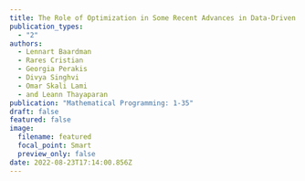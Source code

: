 ```yaml
---
title: The Role of Optimization in Some Recent Advances in Data-Driven Decision-Making
publication_types:
  - "2"
authors:
  - Lennart Baardman
  - Rares Cristian
  - Georgia Perakis
  - Divya Singhvi
  - Omar Skali Lami
  - and Leann Thayaparan
publication: "Mathematical Programming: 1-35"
draft: false
featured: false
image:
  filename: featured
  focal_point: Smart
  preview_only: false
date: 2022-08-23T17:14:00.856Z
---
```

